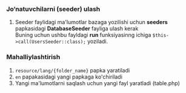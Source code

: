 ### Jo&#8216;natuvchilarni (seeder) ulash
1. Seeder faylidagi ma'lumotlar bazaga yozilishi uchun **seeders** papkasidagi **DatabaseSeeder** fayliga ulash kerak <br>
    Buning uchun ushbu fayldagi **run** funksiyasinng ichiga `$this->call(UsersSeeder::class);` yoziladi.

### Mahalliylashtirish
1. `resource/lang/{folder_name}` papka yaratiladi
2. `en` papakasidagi yangi papkaga ko'chiriladi
3. Yangi ma'lumotlarni saqlash uchun yangi fayl yaratladi (table.php)

